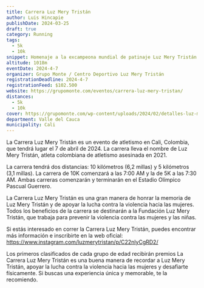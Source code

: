 ```yaml
---
title: Carrera Luz Mery Tristán
author: Luis Hincapie
publishDate: 2024-03-25
draft: true
category: Running
tags:
  - 5k
  - 10k
snippet: Homenaje a la excampeona mundial de patinaje Luz Mery Tristán.
altitude: 1018m
eventDate: 2024-4-7
organizer: Grupo Monte / Centro Deportivo Luz Mery Tristán
registrationDeadline: 2024-4-7
registrationFeed: $102.500
website: https://grupomonte.com/eventos/carrera-luz-mery-tristan/
distances:
  - 5k
  - 10k
cover: https://grupomonte.com/wp-content/uploads/2024/02/detalles-luz-mery-tristan.jpg
department: Valle del Cauca
municipality: Cali
---
```


La Carrera Luz Mery Tristán es un evento de atletismo en Cali, Colombia, que tendrá lugar el 7 de abril de 2024. La
carrera lleva el nombre de Luz Mery Tristán, atleta colombiana de atletismo asesinada en 2021.

La carrera tendrá dos distancias: 10 kilómetros (6,2 millas) y 5 kilómetros (3,1 millas). La carrera de 10K comenzará a
las 7:00 AM y la de 5K a las 7:30 AM. Ambas carreras comenzarán y terminarán en el Estadio Olímpico Pascual Guerrero.

La Carrera Luz Mery Tristán es una gran manera de honrar la memoria de Luz Mery Tristán y de apoyar la lucha contra la
violencia hacia las mujeres. Todos los beneficios de la carrera se destinarán a la Fundación Luz Mery Tristán, que
trabaja para prevenir la violencia contra las mujeres y las niñas.

Si estás interesado en correr la Carrera Luz Mery Tristán, puedes encontrar más información e inscribirte en la web
oficial: https://www.instagram.com/luzmerytristan/p/C22nlyCgRD2/

Los primeros clasificados de cada grupo de edad recibirán premios
La Carrera Luz Mery Tristán es una buena manera de recordar a Luz Mery Tristán, apoyar la lucha contra la violencia
hacia las mujeres y desafiarte físicamente. Si buscas una experiencia única y memorable, te la recomiendo.

